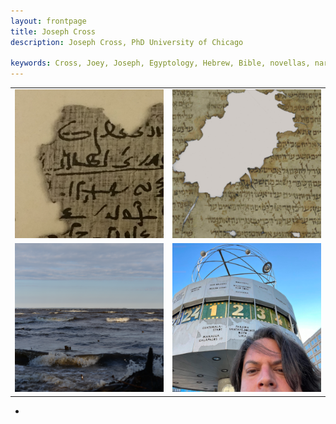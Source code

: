 ```yaml
---
layout: frontpage
title: Joseph Cross
description: Joseph Cross, PhD University of Chicago

keywords: Cross, Joey, Joseph, Egyptology, Hebrew, Bible, novellas, narrative, literature, Chicago, Demotic, Lafayette, Louisiana
---
```


  <div class="navbar-inner">
      <ul class="nav">
          <!--<li><a href="{{ BASE_PATH }}/cross_cv.pdf">cv</a></li>
          <!--<li><a href="https://github.com/jjcross">github</a></li>
          <li><a href="{{ BASE_PATH}}/blog">blog</a></li>
         <li><a href="https://twitter.com/jjjjjjjjjjcross">@jjjjjjjjjjcross</a></li>-->
      </ul>
  </div>

<table class="wide">
<tr align="left">
  <td class="left" align="right">
    <a href="publpics/pspiegelberg.html">
        <img src="publpics/pspiegelberg.png" alt="Closeup of Papyrus Spiegelberg, col. 7" title="Portion of Papyrus Spiegelberg, col. 7"/>
    </a>
  </td>
  <td class="left" align="left">
    <a href="publpics/esther.html">
        <img src="publpics/esther_thumb.png" alt="Fragment of Esther" title="Fragment of Esther"/>
    </a>
  </td>
</tr>
<tr align="left" align="right">
  <td class="right">
    <a href="publpics/alligator_river.html">
        <img src="publpics/alligator_river_thumb.png" alt="Alligator River, NC" title="Alligator River, NC"/>
    </a>
  </td>
  <td class="right" align="left">
    <a href="publpics/me_clock.html">
        <img src="publpics/me_clock_thumb.png" alt="Me at the Berlin Weltzeituhr"/>
    </a>
  </td>
</tr>
</table>


<div class="navbar">
  <div class="navbar-inner">
      <ul class="nav">
          <li><a href="morefigs.html"> </a></li>
      </ul>
  </div>
</div>
